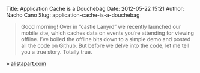 Title: Application Cache is a Douchebag
Date: 2012-05-22 15:21
Author: Nacho Cano
Slug: application-cache-is-a-douchebag

> Good morning! Over in ”castle Lanyrd” we recently launched our mobile
> site, which caches data on events you’re attending for viewing
> offline. I’ve boiled the offline bits down to a simple demo and posted
> all the code on Github. But before we delve into the code, let me tell
> you a true story. Totally true.

» [alistapart.com][]

  [alistapart.com]: http://www.alistapart.com/articles/application-cache-is-a-douchebag/
    "Application Cache is a Douchebag"
